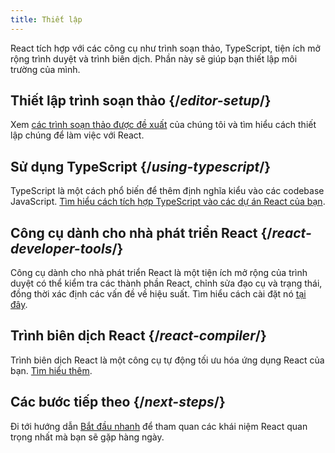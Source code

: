 ```yaml
---
title: Thiết lập
---
```

<Intro>

React tích hợp với các công cụ như trình soạn thảo, TypeScript, tiện ích mở rộng trình duyệt và trình biên dịch. Phần này sẽ giúp bạn thiết lập môi trường của mình.

</Intro>

## Thiết lập trình soạn thảo {/*editor-setup*/}

Xem [các trình soạn thảo được đề xuất](/learn/editor-setup) của chúng tôi và tìm hiểu cách thiết lập chúng để làm việc với React.

## Sử dụng TypeScript {/*using-typescript*/}

TypeScript là một cách phổ biến để thêm định nghĩa kiểu vào các codebase JavaScript. [Tìm hiểu cách tích hợp TypeScript vào các dự án React của bạn](/learn/typescript).

## Công cụ dành cho nhà phát triển React {/*react-developer-tools*/}

Công cụ dành cho nhà phát triển React là một tiện ích mở rộng của trình duyệt có thể kiểm tra các thành phần React, chỉnh sửa đạo cụ và trạng thái, đồng thời xác định các vấn đề về hiệu suất. Tìm hiểu cách cài đặt nó [tại đây](learn/react-developer-tools).

## Trình biên dịch React {/*react-compiler*/}

Trình biên dịch React là một công cụ tự động tối ưu hóa ứng dụng React của bạn. [Tìm hiểu thêm](/learn/react-compiler).

## Các bước tiếp theo {/*next-steps*/}

Đi tới hướng dẫn [Bắt đầu nhanh](/learn) để tham quan các khái niệm React quan trọng nhất mà bạn sẽ gặp hàng ngày.
